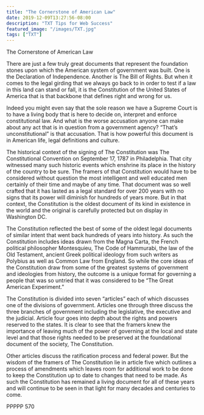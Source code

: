 ```yaml
---
title: "The Cornerstone of American Law"
date: 2019-12-09T13:27:56-08:00
description: "TXT Tips for Web Success"
featured_image: "/images/TXT.jpg"
tags: ["TXT"]
---
```


The Cornerstone of American Law

There are just a few truly great documents that represent the foundation stones upon which the American system of government was built.  One is the Declaration of Independence. Another is The Bill of Rights.  But when it comes to the legal girding that we always go back to in order to test if a law in this land can stand or fall, it is the Constitution of the United States of America that is that backbone that defines right and wrong for us.

Indeed you might even say that the sole reason we have a Supreme Court is to have a living body that is here to decide on, interpret and enforce constitutional law.  And what is the worse accusation anyone can make about any act that is in question from a government agency?  “That’s unconstitutional” is that accusation.  That is how powerful this document is in American life, legal definitions and culture.

The historical context of the signing of The Constitution was The Constitutional Convention on September 17, 1787 in Philadelphia.  That city witnessed many such historic events which enshrine its place in the history of the country to be sure.  The framers of that Constitution would have to be considered without question the most intelligent and well educated men certainly of their time and maybe of any time.  That document was so well crafted that it has lasted as a legal standard for over 200 years with no signs that its power will diminish for hundreds of years more.  But in that context, the Constitution is the oldest document of its kind in existence in the world and the original is carefully protected but on display in Washington DC.

The Constitution reflected the best of some of the oldest legal documents of similar intent that went back hundreds of years into history.  As such the Constitution includes ideas drawn from the Magna Carta, the French political philosopher Montesquieu, The Code of Hammurabi, the law of the Old Testament, ancient Greek political ideology from such writers as Polybius as well as Common Law from England.  So while the core ideas of the Constitution draw from some of the greatest systems of government and ideologies from history, the outcome is a unique format for governing a people that was so untried that it was considered to be “The Great American Experiment.”

The Constitution is divided into seven “articles” each of which discusses one of the divisions of government.  Articles one through three discuss the three branches of government including the legislative, the executive and the judicial.  Article four goes into depth about the rights and powers reserved to the states.  It is clear to see that the framers knew the importance of leaving much of the power of governing at the local and state level and that those rights needed to be preserved at the foundational document of the society, The Constitution.

Other articles discuss the ratification process and federal power.  But the wisdom of the framers of The Constitution lie in article five which outlines a process of amendments which leaves room for additional work to be done to keep the Constitution up to date to changes that need to be made.  As such the Constitution has remained a living document for all of these years and will continue to be seen in that light for many decades and centuries to come.

PPPPP 570



